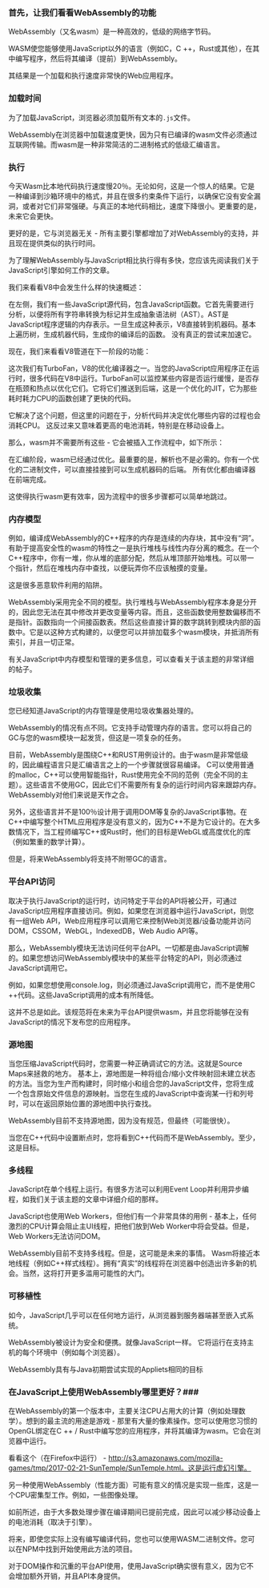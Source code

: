 ### 首先，让我们看看WebAssembly的功能 ###
WebAssembly（又名wasm）是一种高效的，低级的网络字节码。

WASM使您能够使用JavaScript以外的语言（例如C，C ++，Rust或其他），在其中编写程序，然后将其编译（提前）到WebAssembly。

其结果是一个加载和执行速度非常快的Web应用程序。

### 加载时间 ###
为了加载JavaScript，浏览器必须加载所有文本的`.js`文件。

WebAssembly在浏览器中加载速度更快，因为只有已编译的wasm文件必须通过互联网传输。而wasm是一种非常简洁的二进制格式的低级汇编语言。

### 执行 ###
今天Wasm比本地代码执行速度慢20％。无论如何，这是一个惊人的结果。它是一种编译到沙箱环境中的格式，并且在很多约束条件下运行，以确保它没有安全漏洞，或者对它们非常强硬。与真正的本地代码相比，速度下降很小。更重要的是，未来它会更快。

更好的是，它与浏览器无关 - 所有主要引擎都增加了对WebAssembly的支持，并且现在提供类似的执行时间。

为了理解WebAssembly与JavaScript相比执行得有多快，您应该先阅读我们关于JavaScript引擎如何工作的文章。

我们来看看V8中会发生什么样的快速概述：

在左侧，我们有一些JavaScript源代码，包含JavaScript函数。它首先需要进行分析，以便将所有字符串转换为标记并生成抽象语法树（AST）。AST是JavaScript程序逻辑的内存表示。一旦生成这种表示，V8直接转到机器码。基本上遍历树，生成机器代码，生成你的编译后的函数。 没有真正的尝试来加速它。

现在，我们来看看V8管道在下一阶段的功能：

这次我们有TurboFan，V8的优化编译器之一。当您的JavaScript应用程序正在运行时，很多代码在V8中运行。TurboFan可以监控某些内容是否运行缓慢，是否存在瓶颈和热点以优化它们。它将它们推送到后端，这是一个优化的JIT，它为那些耗时耗力CPU的函数创建了更快的代码。

它解决了这个问题，但这里的问题在于，分析代码并决定优化哪些内容的过程也会消耗CPU。 这反过来又意味着更高的电池消耗，特别是在移动设备上。

那么，wasm并不需要所有这些 - 它会被插入工作流程中，如下所示：

在汇编阶段，wasm已经通过优化。最重要的是，解析也不是必需的。你有一个优化的二进制文件，可以直接挂接到可以生成机器码的后端。 所有优化都由编译器在前端完成。

这使得执行wasm更有效率，因为流程中的很多步骤都可以简单地跳过。

### 内存模型 ###
例如，编译成WebAssembly的C++程序的内存是连续的内存块，其中没有“洞”。有助于提高安全性的wasm的特性之一是执行堆栈与线性内存分离的概念。在一个C++程序中，你有一堆，你从堆的底部分配，然后从堆顶部开始堆栈。可以带一个指针，然后在堆栈内存中查找，以便玩弄你不应该触摸的变量。

这是很多恶意软件利用的陷阱。

WebAssembly采用完全不同的模型。执行堆栈与WebAssembly程序本身是分开的，因此您无法在其中修改并更改变量等内容。而且，这些函数使用整数偏移而不是指针。函数指向一个间接函数表。然后这些直接计算的数字跳转到模块内部的函数中。它是以这种方式构建的，以便您可以并排加载多个wasm模块，并抵消所有索引，并且一切正常。

有关JavaScript中内存模型和管理的更多信息，可以查看关于该主题的非常详细的帖子。

### 垃圾收集 ###
您已经知道JavaScript的内存管理是使用垃圾收集器处理的。

WebAssembly的情况有点不同。它支持手动管理内存的语言。您可以将自己的GC与您的wasm模块一起发货，但这是一项复杂的任务。

目前，WebAssembly是围绕C++和RUST用例设计的。由于wasm是非常低级的，因此编程语言只是汇编语言之上的一个步骤就很容易编译。 C可以使用普通的malloc，C++可以使用智能指针，Rust使用完全不同的范例（完全不同的主题）。这些语言不使用GC，因此它们不需要所有复杂的运行时间内容来跟踪内存。 WebAssembly对他们来说是天作之合。

另外，这些语言并不是100％设计用于调用DOM等复杂的JavaScript事物。在C++中编写整个HTML应用程序是没有意义的，因为C++不是为它设计的。在大多数情况下，当工程师编写C++或Rust时，他们的目标是WebGL或高度优化的库（例如繁重的数学计算）。

但是，将来WebAssembly将支持不附带GC的语言。

### 平台API访问 ###
取决于执行JavaScript的运行时，访问特定于平台的API将被公开，可通过JavaScript应用程序直接访问。例如，如果您在浏览器中运行JavaScript，则您有一组Web API，Web应用程序可以调用它来控制Web浏览器/设备功能并访问DOM，CSSOM，WebGL，IndexedDB，Web Audio API等。

那么，WebAssembly模块无法访问任何平台API。一切都是由JavaScript调解的。如果您想访问WebAssembly模块中的某些平台特定的API，则必须通过JavaScript调用它。

例如，如果您想使用console.log，则必须通过JavaScript调用它，而不是使用C ++代码。这些JavaScript调用的成本有所降低。

这并不总是如此。该规范将在未来为平台API提供wasm，并且您将能够在没有JavaScript的情况下发布您的应用程序。

### 源地图 ###
当您压缩JavaScript代码时，您需要一种正确调试它的方法。这就是Source Maps来拯救的地方。
基本上，源地图是一种将组合/缩小文件映射回未建立状态的方法。当您为生产而构建时，同时缩小和组合您的JavaScript文件，您将生成一个包含原始文件信息的源映射。当您在生成的JavaScript中查询某一行和列号时，可以在返回原始位置的源地图中执行查找。

WebAssembly目前不支持源地图，因为没有规范，但最终（可能很快）。

当您在C++代码中设置断点时，您将看到C++代码而不是WebAssembly。至少，这是目标。

### 多线程 ###
JavaScript在单个线程上运行。有很多方法可以利用Event Loop并利用异步编程，如我们关于该主题的文章中详细介绍的那样。

JavaScript也使用Web Workers，但他们有一个非常具体的用例 - 基本上，任何激烈的CPU计算会阻止主UI线程，把他们放到Web Worker中将会受益。但是，Web Workers无法访问DOM。

WebAssembly目前不支持多线程。但是，这可能是未来的事情。 Wasm将接近本地线程（例如C++样式线程）。拥有“真实”的线程将在浏览器中创造出许多新的机会。当然，这将打开更多滥用可能性的大门。

### 可移植性 ###
如今，JavaScript几乎可以在任何地方运行，从浏览器到服务器端甚至嵌入式系统。

WebAssembly被设计为安全和便携。就像JavaScript一样。 它将运行在支持主机的每个环境中（例如每个浏览器）。

WebAssembly具有与Java初期尝试实现的Appliets相同的目标


### 在JavaScript上使用WebAssembly哪里更好？###
在WebAssembly的第一个版本中，主要关注CPU占用大的计算（例如处理数学）。想到的最主流的用途是游戏 - 那里有大量的像素操作。您可以使用您习惯的OpenGL绑定在C ++ / Rust中编写您的应用程序，并将其编译为wasm。它会在浏览器中运行。

看看这个（在Firefox中运行） - http://s3.amazonaws.com/mozilla-games/tmp/2017-02-21-SunTemple/SunTemple.html。这是运行虚幻引擎。

另一种使用WebAssembly（性能方面）可能有意义的情况是实现一些库，这是一个CPU密集型工作。例如，一些图像处理。

如前所述，由于大多数处理步骤在编译期间已提前完成，因此可以减少移动设备上的电池消耗（取决于引擎）。

将来，即使您实际上没有编写编译代码，您也可以使用WASM二进制文件。您可以在NPM中找到开始使用此方法的项目。

对于DOM操作和沉重的平台API使用，使用JavaScript确实很有意义，因为它不会增加额外开销，并且API本身提供。
